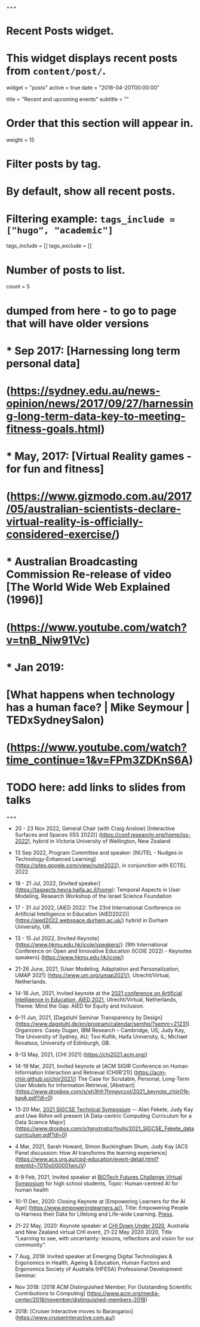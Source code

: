 +++
# Recent Posts widget.
# This widget displays recent posts from `content/post/`.
widget = "posts"
active = true
date = "2016-04-20T00:00:00"

title = "Recent and upcoming events"
subtitle = ""

# Order that this section will appear in.
weight = 15

# Filter posts by tag.
#  By default, show all recent posts.
#  Filtering example: `tags_include = ["hugo", "academic"]`
tags_include = []
tags_exclude = []

# Number of posts to list.
count = 5

# dumped from here - to go to page that will have older versions
#  * Sep 2017: [Harnessing long term personal data] 
#  (https://sydney.edu.au/news-opinion/news/2017/09/27/harnessing-long-term-data-key-to-meeting-fitness-goals.html)
#  
#  * May, 2017: [Virtual Reality games - for fun and fitness]
#  (https://www.gizmodo.com.au/2017/05/australian-scientists-declare-virtual-reality-is-officially-considered-exercise/)
#  
#  * Australian Broadcasting Commission Re-release of video [The World Wide Web Explained (1996)]
#  (https://www.youtube.com/watch?v=tnB_Niw91Vc)
#   * Jan 2019: 
#   [What happens when technology has a human face? | Mike Seymour | TEDxSydneySalon)
#   (https://www.youtube.com/watch?time_continue=1&v=FPm3ZDKnS6A)

# TODO here: add links to slides from talks

+++

* 20 - 23 Nov 2022, 
General Chair (with Craig Anslow) 
[Interactive Surfaces and Spaces (ISS 2022)]
(https://conf.researchr.org/home/iss-2022),
hybrid in Victoria University of Wellington, New Zealand

* 13 Sep 2022, 
Program Committee and speaker:
[NUTEL - Nudges in Technology-Enhanced Learning]
(https://sites.google.com/view/nutel2022), 
in conjunction with ECTEL 2022.

* 18 - 21 Jul, 2022, 
[Invited speaker]
(https://taspects.hevra.haifa.ac.il/home):
Temporal Aspects in User Modeling, Research  Workshop of the  Israel Science Foundation

* 17 - 31 Jul 2022, 
[AIED 2022: The 23rd International Conference on Artificial Intelligence in Education (AIED2022)]
(https://aied2022.webspace.durham.ac.uk/)
hybrid in Durham University, UK.


* 13 - 15 Jul 2022, 
[Invited Keynote]
(https://www.hkmu.edu.hk/icoie/speakers/):
[9th International Conference on Open and Innovative Education (ICOIE 2022) - Keynotes speakers]
(https://www.hkmu.edu.hk/icoie/)

* 21-26 June, 2021, 
[User Modeling, Adaptation and Personalization, UMAP 2021]
(https://www.um.org/umap2021/),
Utrecht/Virtual, Netherlands.

* 14-18 Jun, 2021, Invited keynote at the [2021 conference on Artificial Intelligence in Education, AIED 2021](https://aied2021.science.uu.nl/), Utrecht/Virtual, Netherlands,
Theme: Mind the Gap: AIED for Equity and Inclusion.

* 6–11 Jun, 2021, [Dagstuhl Seminar Transparency by Design]
(https://www.dagstuhl.de/en/program/calendar/semhp/?semnr=21231).
Organizers:
Casey Dugan, IBM Research – Cambridge, US;
Judy Kay, The University of Sydney, AU;
Tsvi Kuflik, Haifa University, IL;
Michael Rovatsos, University of Edinburgh, GB.

* 8-13 May, 2021, [CHI 2021]
(https://chi2021.acm.org/)

* 14-19 Mar, 2021, Invited keynote at [ACM SIGIR Conference on Human Information Interaction and Retrieval (CHIIR’21)]
(https://acm-chiir.github.io/chiir2021/)
The Case for Scrutable, Personal, Long-Term User Models for Information Retrieval, [Abstract]
(https://www.dropbox.com/s/xh3hfr7hmgyccol/2021_keynote_chiir01k-kayA.pdf?dl=0)

* 13-20 Mar, [2021 SIGCSE Technical Symposium](https://sigcse2021.sigcse.org/) 
-- Alan Fekete, Judy Kay and Uwe Röhm will present
[A Data-centric Computing Curriculum for a Data Science Major]
(https://www.dropbox.com/s/tgnxtnsbzrfouhi/2021_SIGCSE_Fekete_datacurriculum.pdf?dl=0)

* 4 Mar, 2021, Sarah Howard, Simon Buckingham Shum, Judy Kay [ACS Panel discussion: How AI transforms the learning experience]
(https://www.acs.org.au/cpd-education/event-detail.html?eventId=7010o000001wnJV)

* 8-9 Feb, 2021, Invited speaker at [BIOTech Futures Challenge Virtual Symposium](https://biotechfutures.org/) for high school students, Topic: Human-centred AI for human health

* 10-11 Dec, 2020: Closing Keynote at [Empowering Learners for the AI Age]
(https://www.empoweringlearners.ai/), Title: Empowering People to Harness their Data for Lifelong and Life-wide Learning.
[Press](https://www.smh.com.au/national/empowering-learners-for-the-age-of-artificial-intelligence-20201210-p56mc3.html).

* 21-22 May, 2020: Keynote speaker at [CHI Down Under 2020](https://sites.google.com/view/chi-downunder/home), 
Australia and New Zealand virtual CHI event, 21-22 May 2020 2020, 
Title “Learning to see, with uncertainty: lessons, reflections and vision for our community”.

* 7 Aug, 2019: Invited speaker at Emerging Digital Technologies & Ergonomics in Health, Ageing & Education, Human Factors and Ergonomics Society of Australia (HFESA) Professional Development Seminar.

* Nov 2018: [2018 ACM Distinguished Member, For Outstanding Scientific Contributions to Computing]
(https://www.acm.org/media-center/2018/november/distinguished-members-2018)

* 2018: [Cruiser Interactive moves to Barangaroo]
(https://www.cruiserinteractive.com.au/)

